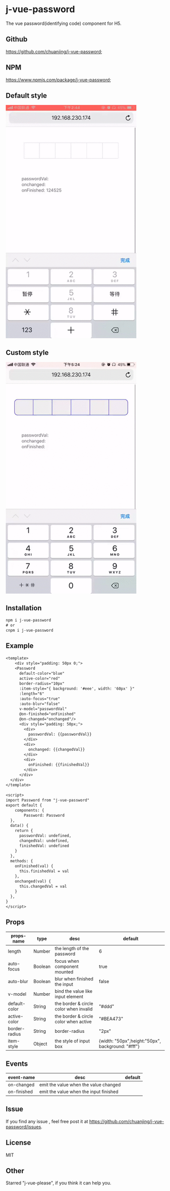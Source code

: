 # j-vue-password

The vue password(identifying code) component for H5.

## Github
https://github.com/chuanjing/j-vue-password;
## NPM
https://www.npmjs.com/package/j-vue-password;

## Default style 
 ![image](https://github.com/chuanjing/j-vue-password/blob/master/assets/j-vue-password.gif)
## Custom style
 ![image](https://github.com/chuanjing/j-vue-password/blob/master/assets/custom-password.gif)
## Installation
```
npm i j-vue-password
# or
cnpm i j-vue-password
```

## Example
```
<template>
	<div style="padding: 50px 0;">
    <Password
      default-color="blue"
      active-color="red"
      border-radius="10px"
      :item-style="{ background: '#eee', width: '60px' }"
      :length="6"
      :auto-focus="true"
      :auto-blur="false"
      v-model="passwordVal" 
      @on-finished="onFinished"
      @on-changed="onchanged"/>
      <div style="padding: 50px;">
        <div>
          passwordVal: {{passwordVal}}
        </div>
        <div>
          onchanged: {{changedVal}}
        </div>
        <div>
          onFinished: {{finishedVal}}
        </div>
      </div>
  </div>
</template>

<script>
import Password from "j-vue-password"
export default {
	components: {
		Password: Password
  },
  data() {
    return {
      passwordVal: undefined,
      changedVal: undefined,
      finishedVal: undefined
    }
  },
  methods: {
    onFinished(val) {
      this.finishedVal = val
    },
    onchanged(val) {
      this.changedVal = val
    }
  },
}
</script>
```

## Props
| props-name  | type | desc                                   | default                                           |
| -------------|------- | -------------------------------------- | ------------------------------------------------- |
| length        |Number| the length of the password             | 6                                                 |
| auto-focus    | Boolean | focus when component mounted           | true                                              |
| auto-blur     |Boolean |blur when finished the input           | false                                             |
| v-model       |Number |bind the value like input element      |                                                   |
| default-color |String |the border & circle color when invalid | "#ddd"                                             |
| active-color  | String|the border & circle color when active  |   "#BEA473"                                                |
| border-radius | String|border-radius                          |   "2px"                                                |
| item-style    | Object|the style of input box                 | {width: "50px",height:"50px",	background: "#fff"} |
## Events
| event-name  | desc                                   | default |
| ----------- | -------------------------------------- | ------- |
| on-changed  | emit the value when the value changed  |         |
| on-finished | emit the value when the input finished |         |
## Issue
If you find any issue , feel free post it at https://github.com/chuanjing/j-vue-password/issues.
## License
MIT
## Other
Starred "j-vue-please", if you think it can help you. 
